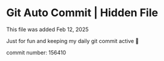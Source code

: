 # Git Auto Commit | Hidden File

This file was added Feb 12, 2025

Just for fun and keeping my daily git commit active 🤪

commit number: 156410

